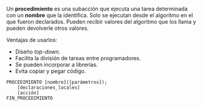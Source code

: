 Un **procedimiento** es una subacción que ejecuta una tarea determinada con un **nombre** que la identifica. Solo se ejecutan desde el algoritmo en el que fueron declarados. Pueden recibir valores del algoritmo que los llama y pueden devolverle otros valores.

Ventajas de usarlos:

- Diseño *top-down*.
- Facilita la división de tareas entre programadores.
- Se pueden incorporar a librerías.
- Evita copiar y pegar código.

```
PROCEDIMIENTO [nombre]([parámetros]);
	[declaraciones_locales]
	[acción]
FIN_PROCEDIMIENTO
```
